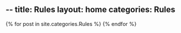 --
title: Rules
layout: home
categories: Rules
--

{% for post in site.categories.Rules %}
{% endfor %}
